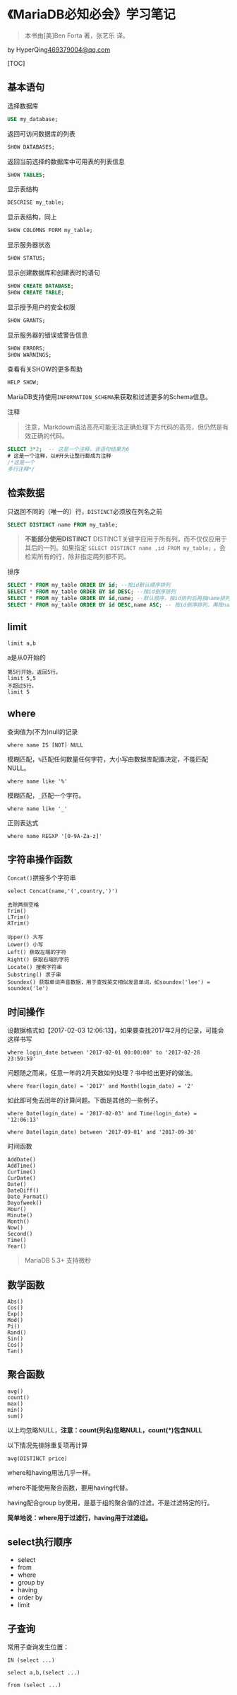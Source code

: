# 《MariaDB必知必会》学习笔记

>本书由[美]Ben Forta 著，张艺乐 译。

by HyperQing<469379004@qq.com>

[TOC]

## 基本语句

选择数据库
```sql
USE my_database;
```

返回可访问数据库的列表
```sql
SHOW DATABASES;
```

返回当前选择的数据库中可用表的列表信息
```sql
SHOW TABLES;
```

显示表结构
```sql
DESCRISE my_table;
```

显示表结构，同上
```sql
SHOW COLOMNS FORM my_table;
```

显示服务器状态
```sql
SHOW STATUS;
```

显示创建数据库和创建表时的语句
```sql
SHOW CREATE DATABASE;
SHOW CREATE TABLE;
```

显示授予用户的安全权限
```sql
SHOW GRANTS;
```

显示服务器的错误或警告信息
```sql
SHOW ERRORS;
SHOW WARNINGS;
```

查看有关SHOW的更多帮助
```sql
HELP SHOW;
```

MariaDB支持使用`INFORMATION_SCHEMA`来获取和过滤更多的Schema信息。

注释
>注意，Markdown语法高亮可能无法正确处理下方代码的高亮，但仍然是有效正确的代码。
```sql
SELECT 3*2;  -- 这是一个注释，该语句结果为6
# 这是一个注释，以#开头让整行都成为注释
/*这是一个
多行注释*/
```

## 检索数据

只返回不同的（唯一的）行，`DISTINCT`必须放在列名之前
```sql
SELECT DISTINCT name FROM my_table;
```
>**不能部分使用DISTINCT** DISTINCT关键字应用于所有列，而不仅仅应用于其后的一列。如果指定 `SELECT DISTINCT name ,id FROM my_table;` ，会检索所有的行，除非指定两列都不同。


排序
```sql
SELECT * FROM my_table ORDER BY id; --按id默认顺序排列
SELECT * FROM my_table ORDER BY id DESC; --按id倒序排列
SELECT * FROM my_table ORDER BY id,name; --默认顺序，按id排列后再按name排列
SELECT * FROM my_table ORDER BY id DESC,name ASC; -- 按id倒序排列，再按name顺序排列
```


## limit

```
limit a,b
```
a是从0开始的
```
第5行开始，返回5行。
limit 5,5
不超过5行。
limit 5 
```

## where

查询值为(不为)null的记录
```
where name IS [NOT] NULL
```
模糊匹配，`%`匹配任何数量任何字符，大小写由数据库配置决定，不能匹配NULL。
```
where name like '%'
```
模糊匹配，`_`匹配一个字符。
```
where name like '_'
```
正则表达式
```
where name REGXP '[0-9A-Za-z]'
```

## 字符串操作函数

`Concat()`拼接多个字符串
```
select Concat(name,'(',country,')')
```

```
去除两侧空格
Trim()
LTrim()
RTrim()

Upper() 大写
Lower() 小写
Left() 获取左端的字符
Right() 获取右端的字符
Locate() 搜索字符串
Substring() 求子串
Soundex() 获取单词声音数据，用于查找英文相似发音单词，如soundex('lee') = soundex('le')
```

## 时间操作

设数据格式如【2017-02-03 12:06:13】，如果要查找2017年2月的记录，可能会这样书写
```
where login_date between '2017-02-01 00:00:00' to '2017-02-28 23:59:59'
```
问题随之而来，任意一年的2月天数如何处理？书中给出更好的做法。
```
where Year(login_date) = '2017' and Month(login_date) = '2'
```
如此即可免去闰年的计算问题。下面是其他的一些例子。
```
where Date(login_date) = '2017-02-03' and Time(login_date) = '12:06:13'

where Date(login_date) between '2017-09-01' and '2017-09-30'
```

时间函数
```
AddDate()
AddTime()
CurTime()
CurDate()
Date()
DateDiff()
Date_Format()
Dayofweek()
Hour()
Minute()
Month()
Now()
Second()
Time()
Year()
```
>MariaDB 5.3+ 支持微秒

## 数学函数

```
Abs()
Cos()
Exp()
Mod()
Pi()
Rand()
Sin()
Cos()
Tan()
```

## 聚合函数

```
avg()
count()
max()
min()
sum()
```
以上均忽略NULL，**注意：count(列名)忽略NULL，count(*)包含NULL**

以下情况先排除重复项再计算
```
avg(DISTINCT price)
```
where和having用法几乎一样。

where不能使用聚合函数，要用having代替。

having配合group by使用，是基于组的聚合值的过滤，不是过滤特定的行。

**简单地说：where用于过滤行，having用于过滤组。**

## select执行顺序

- select
- from
- where
- group by
- having
- order by
- limit

## 子查询

常用子查询发生位置：
```
IN (select ...)

select a,b,(select ...)

from (select ...)
```








